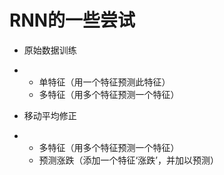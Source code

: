 # RNN的一些尝试

* 原始数据训练

* * 单特征（用一个特征预测此特征）
  * 多特征（用多个特征预测一个特征）
* 移动平均修正
* * 多特征（用多个特征预测一个特征）
  * 预测涨跌（添加一个特征‘涨跌’，并加以预测）